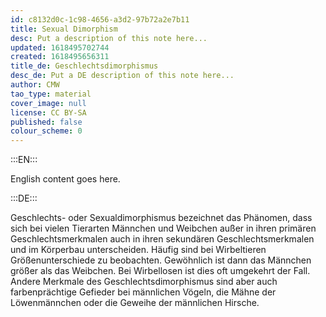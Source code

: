```yaml
---
id: c8132d0c-1c98-4656-a3d2-97b72a2e7b11
title: Sexual Dimorphism
desc: Put a description of this note here...
updated: 1618495702744
created: 1618495656311
title_de: Geschlechtsdimorphismus
desc_de: Put a DE description of this note here...
author: CMW
tao_type: material
cover_image: null
license: CC BY-SA
published: false
colour_scheme: 0
---
```


:::EN:::

English content goes here.

:::DE:::

Geschlechts- oder Sexualdimorphismus bezeichnet das Phänomen, dass sich bei vielen Tierarten Männchen und Weibchen außer in ihren primären Geschlechtsmerkmalen auch in ihren sekundären Geschlechtsmerkmalen und im Körperbau unterscheiden. Häufig sind bei Wirbeltieren Größenunterschiede zu beobachten. Gewöhnlich ist dann das Männchen größer als das Weibchen. Bei Wirbellosen ist dies oft umgekehrt der Fall. Andere Merkmale des Geschlechtsdimorphismus sind aber auch farbenprächtige Gefieder bei männlichen Vögeln, die Mähne der Löwenmännchen oder die Geweihe der männlichen Hirsche.